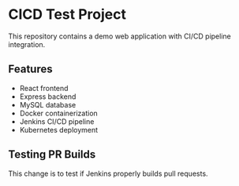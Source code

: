 # CICD Test Project

This repository contains a demo web application with CI/CD pipeline integration.

## Features

- React frontend
- Express backend
- MySQL database
- Docker containerization
- Jenkins CI/CD pipeline
- Kubernetes deployment

## Testing PR Builds

This change is to test if Jenkins properly builds pull requests.
